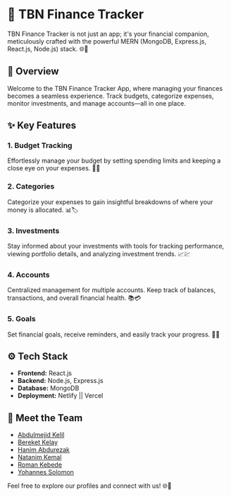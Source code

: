 # 🚀 TBN Finance Tracker

TBN Finance Tracker is not just an app; it's your financial companion, meticulously crafted with the powerful MERN (MongoDB, Express.js, React.js, Node.js) stack. 🌐💼

## 🌟 Overview

Welcome to the TBN Finance Tracker App, where managing your finances becomes a seamless experience. Track budgets, categorize expenses, monitor investments, and manage accounts—all in one place.

## ✨ Key Features

### 1. Budget Tracking

Effortlessly manage your budget by setting spending limits and keeping a close eye on your expenses. 💸💡

### 2. Categories

Categorize your expenses to gain insightful breakdowns of where your money is allocated. 📊🏷️

### 3. Investments

Stay informed about your investments with tools for tracking performance, viewing portfolio details, and analyzing investment trends. 📈💹

### 4. Accounts

Centralized management for multiple accounts. Keep track of balances, transactions, and overall financial health. 📚💳

### 5. Goals

Set financial goals, receive reminders, and easily track your progress. 🎯📆

## ⚙️ Tech Stack

- **Frontend:** React.js
- **Backend:** Node.js, Express.js
- **Database:** MongoDB
- **Deployment:** Netlify || Vercel


## 👥 Meet the Team

- [Abdulmejid Kelil](https://github.com/techkelster)
- [Bereket Kelay](https://github.com/beki-kel)
- [Hanim Abdurezak](https://github.com/Hanim07)
- [Natanim Kemal](https://github.com/Natanim-Kemal)
- [Roman Kebede](https://github.com/Roman0290)
- [Yohannes Solomon](https://github.com/Johna210)

Feel free to explore our profiles and connect with us! 🌐👋
